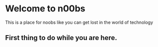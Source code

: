 <html>
<head>
<title>N00d Site</title>
<link rel="stylesheet" type="text/css" href="styles.css">

</head>
<body>
	<h1>Welcome to n00bs</h1>
	<p>This is a place for noobs like you can get lost in the world of technology</p>
	<h2>First thing to do while you are here.</h2>



</body>	
</html>